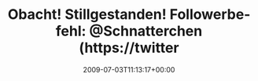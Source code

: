 ---
retweeted: false
source: <a href="http://twitter.com" rel="nofollow">Twitter Web Client</a>
entities:
  hashtags:
  - text: followfriday
    indices:
    - '106'
    - '119'
  symbols: []
  user_mentions:
  - name: susi sorglos
    screen_name: schnatterchen
    indices:
    - '40'
    - '54'
    id_str: '264988714'
    id: '264988714'
  urls: []
display_text_range:
- '0'
- '119'
favorite_count: '0'
id_str: '2452458920'
truncated: false
retweet_count: '0'
id: '2452458920'
created_at: Fri Jul 03 11:13:17 +0000 2009
favorited: false
full_text: 'Obacht! Stillgestanden! Followerbefehl: [@Schnatterchen](https://twitter.com/Schnatterchen)
  &lt;- damit haben wir fast die ganze WG dabei. :-) #followfriday'
lang: de
tags:
- followfriday
- pesos/twitter
date: '2009-07-03T11:13:17+00:00'
src: https://twitter.com/bascht/status/2452458920
original_url: https://twitter.com/bascht/status/2452458920
type: twitter_tweet
text: 'Obacht! Stillgestanden! Followerbefehl: [@Schnatterchen](https://twitter.com/Schnatterchen)
  &lt;- damit haben wir fast die ganze WG dabei. :-) #followfriday'
title: 'Obacht! Stillgestanden! Followerbefehl: @Schnatterchen (https://twitter'

---